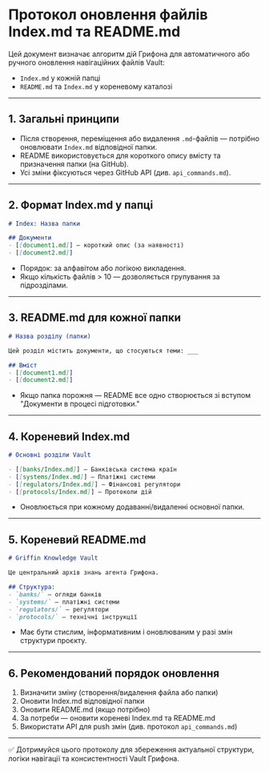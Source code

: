 # Протокол оновлення файлів Index.md та README.md

Цей документ визначає алгоритм дій Грифона для автоматичного або ручного оновлення навігаційних файлів Vault:
- `Index.md` у кожній папці
- `README.md` та `Index.md` у кореневому каталозі

---

## 1. Загальні принципи

- Після створення, переміщення або видалення `.md`-файлів — потрібно оновлювати `Index.md` відповідної папки.
- README використовується для короткого опису вмісту та призначення папки (на GitHub).
- Усі зміни фіксуються через GitHub API (див. `api_commands.md`).

---

## 2. Формат Index.md у папці

```markdown
# Index: Назва папки

## Документи
- [[document1.md]] — короткий опис (за наявності)
- [[document2.md]]
```

- Порядок: за алфавітом або логікою викладення.
- Якщо кількість файлів > 10 — дозволяється групування за підрозділами.

---

## 3. README.md для кожної папки

```markdown
# Назва розділу (папки)

Цей розділ містить документи, що стосуються теми: ___

## Вміст
- [[document1.md]]
- [[document2.md]]
```

- Якщо папка порожня — README все одно створюється зі вступом "Документи в процесі підготовки."

---

## 4. Кореневий Index.md

```markdown
# Основні розділи Vault

- [[banks/Index.md]] — Банківська система країн
- [[systems/Index.md]] — Платіжні системи
- [[regulators/Index.md]] — Фінансові регулятори
- [[protocols/Index.md]] — Протоколи дій
```

- Оновлюється при кожному додаванні/видаленні основної папки.

---

## 5. Кореневий README.md

```markdown
# Griffin Knowledge Vault

Це центральний архів знань агента Грифона.

## Структура:
- `banks/` — огляди банків
- `systems/` — платіжні системи
- `regulators/` — регулятори
- `protocols/` — технічні інструкції
```

- Має бути стислим, інформативним і оновлюваним у разі змін структури проєкту.

---

## 6. Рекомендований порядок оновлення

1. Визначити зміну (створення/видалення файла або папки)
2. Оновити Index.md відповідної папки
3. Оновити README.md (якщо потрібно)
4. За потреби — оновити кореневі Index.md та README.md
5. Використати API для push змін (див. протокол `api_commands.md`)

---

✅ Дотримуйся цього протоколу для збереження актуальної структури, логіки навігації та консистентності Vault Грифона.
